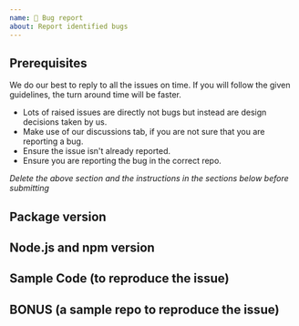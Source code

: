```yaml
---
name: 🐛 Bug report
about: Report identified bugs
---
```


<!-- CLICK "Preview" FOR INSTRUCTIONS IN A MORE READABLE FORMAT -->

## Prerequisites

We do our best to reply to all the issues on time. If you will follow the given guidelines, the turn around time will be faster.

- Lots of raised issues are directly not bugs but instead are design decisions taken by us.
- Make use of our discussions tab, if you are not sure that you are reporting a bug.
- Ensure the issue isn't already reported.
- Ensure you are reporting the bug in the correct repo.

_Delete the above section and the instructions in the sections below before submitting_

## Package version

<!-- YOUR ANSWER -->

## Node.js and npm version

<!-- YOUR ANSWER -->

## Sample Code (to reproduce the issue)

<!-- YOUR ANSWER -->

## BONUS (a sample repo to reproduce the issue)

<!-- YOUR ANSWER -->
